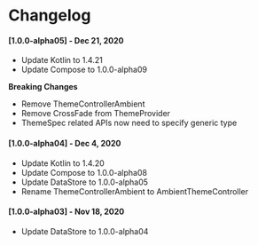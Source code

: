 # Changelog

#### [1.0.0-alpha05] - Dec 21, 2020

- Update Kotlin to 1.4.21
- Update Compose to 1.0.0-alpha09

**Breaking Changes**

- Remove ThemeControllerAmbient
- Remove CrossFade from ThemeProvider
- ThemeSpec related APIs now need to specify generic type

#### [1.0.0-alpha04] - Dec 4, 2020

- Update Kotlin to 1.4.20
- Update Compose to 1.0.0-alpha08
- Update DataStore to 1.0.0-alpha05
- Rename ThemeControllerAmbient to AmbientThemeController

#### [1.0.0-alpha03] - Nov 18, 2020

- Update DataStore to 1.0.0-alpha04
